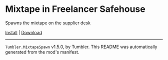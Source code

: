 # Mixtape in Freelancer Safehouse

Spawns the mixtape on the supplier desk

[Install](https://hitman-resources.netlify.app/smf-install-link/https://github.com/NeetBux-Hash/Tumbler.Mixtape/releases/latest/download/mod.framework.zip) | [Download](https://github.com/NeetBux-Hash/Tumbler.Mixtape/releases/latest/download/mod.framework.zip)

---

`Tumbler.MixtapeSpawn` v1.5.0, by Tumbler. This README was automatically generated from the mod's manifest.
